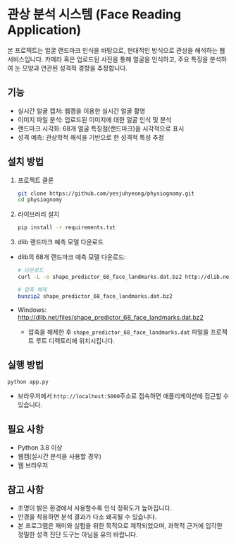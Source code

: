 # 관상 분석 시스템 (Face Reading Application)

본 프로젝트는 얼굴 랜드마크 인식을 바탕으로, 현대적인 방식으로 관상을 해석하는 웹 서비스입니다.
카메라 혹은 업로드된 사진을 통해 얼굴을 인식하고, 주요 특징을 분석하여 눈 모양과 연관된 성격적 경향을 추정합니다.

## 기능

- 실시간 얼굴 캡처: 웹캠을 이용한 실시간 얼굴 촬영
- 이미지 파일 분석: 업로드된 이미지에 대한 얼굴 인식 및 분석
- 랜드마크 시각화: 68개 얼굴 특징점(랜드마크)을 시각적으로 표시
- 성격 예측: 관상학적 해석을 기반으로 한 성격적 특성 추정

## 설치 방법

1. 프로젝트 클론

    ```bash
    git clone https://github.com/yesjuhyeong/physiognomy.git
    cd physiognomy
    ```

2. 라이브러리 설치

    ```bash
    pip install -r requirements.txt
    ```

3. dlib 랜드마크 예측 모델 다운로드

- dlib의 68개 랜드마크 예측 모델 다운로드:

    ```bash
    # 다운로드
    curl -L -o shape_predictor_68_face_landmarks.dat.bz2 http://dlib.net/files/shape_predictor_68_face_landmarks.dat.bz2

    # 압축 해제
    bunzip2 shape_predictor_68_face_landmarks.dat.bz2
    ```

- Windows:
  http://dlib.net/files/shape_predictor_68_face_landmarks.dat.bz2

  - 압축을 해제한 후 `shape_predictor_68_face_landmarks.dat` 파일을 프로젝트 루트 디렉토리에 위치시킵니다.

## 실행 방법

```bash
python app.py
```

- 브라우저에서 `http://localhost:5000`주소로 접속하면 애플리케이션에 접근할 수 있습니다.

## 필요 사항

- Python 3.8 이상
- 웹캠(실시간 분석을 사용할 경우)
- 웹 브라우저

## 참고 사항

- 조명이 밝은 환경에서 사용할수록 인식 정확도가 높아집니다.
- 안경을 착용하면 분석 결과가 다소 왜곡될 수 있습니다.
- 본 프로그램은 재미와 실험을 위한 목적으로 제작되었으며, 과학적 근거에 입각한 정밀한 성격 진단 도구는 아님을 유의 바랍니다.